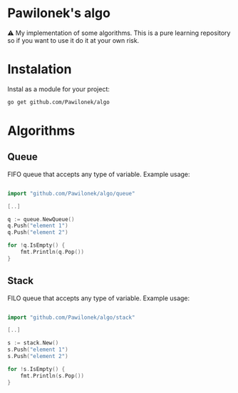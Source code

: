 # Pawilonek's algo

⚠️ My implementation of some algorithms. This is a pure learning repository so if you want to use it do it at your own risk.

# Instalation

Instal as a module for your project:

```bash
go get github.com/Pawilonek/algo
```

# Algorithms

## Queue

FIFO queue that accepts any type of variable. Example usage:

```go

import "github.com/Pawilonek/algo/queue"

[..]

q := queue.NewQueue()
q.Push("element 1")
q.Push("element 2")

for !q.IsEmpty() {
    fmt.Println(q.Pop())
}
```

## Stack

FILO queue that accepts any type of variable. Example usage:

```go

import "github.com/Pawilonek/algo/stack"

[..]

s := stack.New()
s.Push("element 1")
s.Push("element 2")

for !s.IsEmpty() {
    fmt.Println(s.Pop())
}
```

